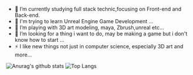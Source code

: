 - 🔭 I’m currently studying full stack technic,focusing on Front-end and Back-end.
- 🌱 I'm trying to learn Unreal Engine Game Development ...
- 👯 I’m playing with 3D art modeling, maya, Zbrush,unreal etc...
- 🤔 I’m looking for a thing i want to do, may be making a game but i don't know how to start ...
- ⚡ I like new things not just in computer science, especially 3D art and more...


![Anurag's github stats](https://github-readme-stats.vercel.app/api?username=RyanTokManMokMTM&theme=outrun&show_icons=true)
![Top Langs](https://github-readme-stats.vercel.app/api/top-langs/?username=RyanTokManMokMTM&layout=compact&theme=outrun)

<!--
**RyanTokManMokMTM/RyanTokManMokMTM** is a ✨ _special_ ✨ repository because its `README.md` (this file) appears on your GitHub profile.

Here are some ideas to get you started:

- 🔭 I’m currently working on ...
- 🌱 I’m currently learning ...
- 👯 I’m looking to collaborate on ...
- 🤔 I’m looking for help with ...
- 💬 Ask me about ...
- 📫 How to reach me: ...
- 😄 Pronouns: ...
- ⚡ Fun fact: ...
-->
